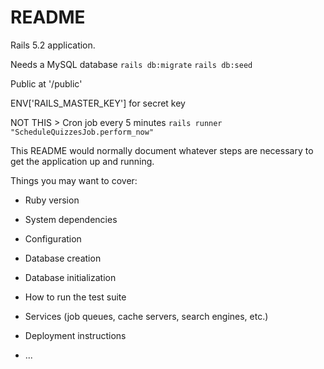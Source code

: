 # README

Rails 5.2 application.

Needs a MySQL database
`rails db:migrate`
`rails db:seed`

Public at '/public'

ENV['RAILS_MASTER_KEY'] for secret key

NOT THIS > Cron job every 5 minutes `rails runner "ScheduleQuizzesJob.perform_now"`




This README would normally document whatever steps are necessary to get the
application up and running.

Things you may want to cover:

* Ruby version

* System dependencies

* Configuration

* Database creation

* Database initialization

* How to run the test suite

* Services (job queues, cache servers, search engines, etc.)

* Deployment instructions

* ...
